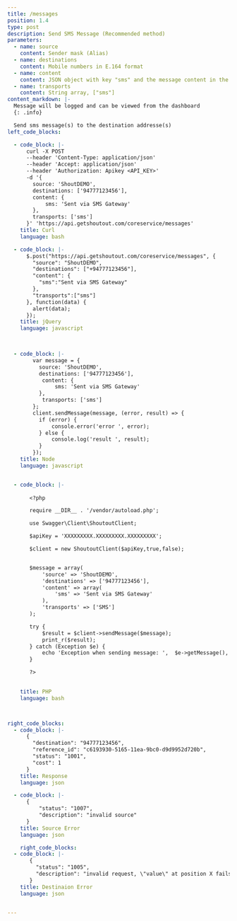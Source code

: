 ```yaml
---
title: /messages
position: 1.4
type: post
description: Send SMS Message (Recommended method)
parameters:
  - name: source
    content: Sender mask (Alias)
  - name: destinations
    content: Mobile numbers in E.164 format
  - name: content
    content: JSON object with key "sms" and the message content in the value
  - name: transports
    content: String array, ["sms"]
content_markdown: |-
  Message will be logged and can be viewed from the dashboard
  {: .info}

  Send sms message(s) to the destination addresse(s)
left_code_blocks:

  - code_block: |-
      curl -X POST 
      --header 'Content-Type: application/json' 
      --header 'Accept: application/json' 
      --header 'Authorization: Apikey <API_KEY>' 
      -d '{
        source: 'ShoutDEMO',
        destinations: ['94777123456'],
        content: {
            sms: 'Sent via SMS Gateway'
        },
        transports: ['sms']
      }' 'https://api.getshoutout.com/coreservice/messages'
    title: Curl
    language: bash

  - code_block: |-
      $.post("https://api.getshoutout.com/coreservice/messages", {
        "source": "ShoutDEMO",
        "destinations": ["+94777123456"],
        "content": {
          "sms":"Sent via SMS Gateway"
        },
        "transports":["sms"]
      }, function(data) {
        alert(data);
      });
    title: jQuery
    language: javascript

  

  - code_block: |-
        var message = {
          source: 'ShoutDEMO',
          destinations: ['94777123456'],
           content: {
               sms: 'Sent via SMS Gateway'
          },
           transports: ['sms']
        };
        client.sendMessage(message, (error, result) => {
          if (error) {
              console.error('error ', error);
          } else {
              console.log('result ', result);
          }
        });
    title: Node
    language: javascript


  - code_block: |-
     
       <?php

       require __DIR__ . '/vendor/autoload.php';

       use Swagger\Client\ShoutoutClient;

       $apiKey = 'XXXXXXXXX.XXXXXXXXX.XXXXXXXXX';

       $client = new ShoutoutClient($apiKey,true,false);


       $message = array(
           'source' => 'ShoutDEMO',
           'destinations' => ['94777123456'],
           'content' => array(
               'sms' => 'Sent via SMS Gateway'
           ),
           'transports' => ['SMS']
       );

       try {
           $result = $client->sendMessage($message);
           print_r($result);
       } catch (Exception $e) {
           echo 'Exception when sending message: ',  $e->getMessage(), PHP_EOL;
       }

       ?>
     

    title: PHP
    language: bash



right_code_blocks:
  - code_block: |-
      {
        "destination": "94777123456",
        "reference_id": "c6193930-5165-11ea-9bc0-d9d9952d720b",
        "status": "1001",
        "cost": 1
      }
    title: Response
    language: json

  - code_block: |-
      {
          "status": "1007",
          "description": "invalid source"
      }
    title: Source Error
    language: json

    right_code_blocks:
  - code_block: |-
       {
         "status": "1005",
         "description": "invalid request, \"value\" at position X fails because [\"X\" needs to be a valid phone number according to E.164 international format]"
       }
    title: Destinaion Error
    language: json


---
```



